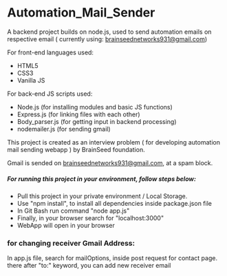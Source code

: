 # Automation_Mail_Sender
A backend project builds on node.js, used to send automation emails on respective email ( currently using: brainseednetworks931@gmail.com)

For front-end languages used:
- HTML5
- CSS3
- Vanilla JS

For back-end JS scripts used:
- Node.js (for installing modules and basic JS functions)
- Express.js (for linking files with each other)
- Body_parser.js (for getting input in backend processing)
- nodemailer.js (for sending gmail)

This project is created as an interview problem ( for developing automation mail sending webapp ) by BrainSeed foundation.

Gmail is sended on brainseednetworks931@gmail.com, at a spam block.

##### For running this project in your environment, follow steps below:
- Pull this project in your private environment / Local Storage.
- Use "npm install", to install all dependencies inside package.json file
- In Git Bash run command "node app.js"
- Finally, in your browser search for "localhost:3000"
- WebApp will open in your browser

### for changing receiver Gmail Address:
In app.js file, search for mailOptions, inside post request for contact page.
there after "to:" keyword, you can add new receiver email
